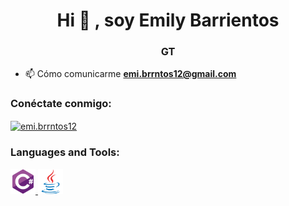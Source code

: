 <h1 align="center">Hi 👋 , soy Emily Barrientos</h1>
<h3 align="center">GT</h3>

- 📫 Cómo comunicarme **emi.brrntos12@gmail.com**

<h3 align="left">Conéctate conmigo:</h3>
<p align="left">
<a href="https://instagram.com/emi.brrntos12" target="blank"><img align="center" src="https://raw.githubusercontent.com/rahuldkjain/github-profile-readme-generator/master/src/images/icons/Social/instagram.svg" alt="emi.brrntos12" height="30" width="40" /></a>
</p>

<h3 align="left">Languages and Tools:</h3>
<p align="left"> <a href="https://www.w3schools.com/cs/" target="_blank" rel="noreferrer"> <img src="https://raw.githubusercontent.com/devicons/devicon/master/icons/csharp/csharp-original.svg" alt="csharp" width="40" height="40"/> </a> <a href="https://www.java.com" target="_blank" rel="noreferrer"> <img src="https://raw.githubusercontent.com/devicons/devicon/master/icons/java/java-original.svg" alt="java" width="40" height="40"/> </a> </p>

